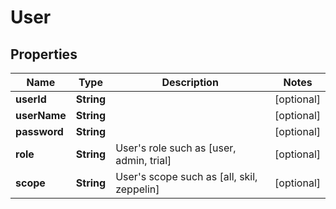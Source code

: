 
# User

## Properties
Name | Type | Description | Notes
------------ | ------------- | ------------- | -------------
**userId** | **String** |  |  [optional]
**userName** | **String** |  |  [optional]
**password** | **String** |  |  [optional]
**role** | **String** | User&#39;s role such as [user, admin, trial] |  [optional]
**scope** | **String** | User&#39;s scope such as [all, skil, zeppelin] |  [optional]



